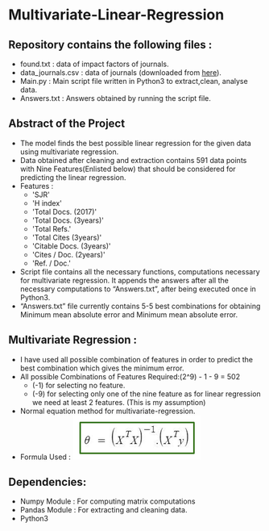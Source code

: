 # Multivariate-Linear-Regression

## Repository contains the following files :
* found.txt : data of impact factors of journals.
* data_journals.csv : data of journals (downloaded from [here](https://www.scimagojr.com/journalrank.php?area=1700&type=j)). 
* Main.py : Main script file written in Python3 to extract,clean, analyse data.
* Answers.txt : Answers obtained by running the script file.

## Abstract of the Project
* The model finds the best possible linear regression for the given data using multivariate regression.
* Data obtained after cleaning and extraction contains 591 data points with Nine Features(Enlisted below) that should be considered for predicting the linear regression.
* Features : 
  * 'SJR'
  * 'H index'
  * 'Total Docs. (2017)'
  * 'Total Docs. (3years)'
  * 'Total Refs.'
  * 'Total Cites (3years)'
  * 'Citable Docs. (3years)'
  * 'Cites / Doc. (2years)'
  * 'Ref. / Doc.'
* Script file contains all the necessary functions, computations necessary for multivariate regression. It appends the answers after all the necessary computations to “Answers.txt”, after being executed once in Python3.
* “Answers.txt” file currently contains  5-5 best combinations for obtaining Minimum mean absolute error and Minimum mean absolute error.

## Multivariate Regression :
* I have used all possible combination of features in order to predict the best combination which gives the minimum error.
* All possible Combinations of Features Required:(2^9) - 1 - 9 = 502
  * (-1) for selecting no feature.
  * (-9) for selecting only one of the nine feature as for linear regression we need at least 2 features. (This is my assumption)
* Normal equation method for multivariate-regression.
* Formula Used : ![Formula](formula.png)

## Dependencies:
* Numpy Module : For computing matrix computations
* Pandas Module : For extracting and cleaning data.
* Python3

